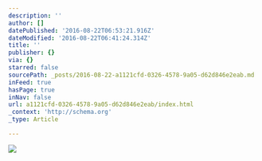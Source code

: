 ```yaml
---
description: ''
author: []
datePublished: '2016-08-22T06:53:21.916Z'
dateModified: '2016-08-22T06:41:24.314Z'
title: ''
publisher: {}
via: {}
starred: false
sourcePath: _posts/2016-08-22-a1121cfd-0326-4578-9a05-d62d846e2eab.md
inFeed: true
hasPage: true
inNav: false
url: a1121cfd-0326-4578-9a05-d62d846e2eab/index.html
_context: 'http://schema.org'
_type: Article

---
```

![](https://the-grid-user-content.s3-us-west-2.amazonaws.com/f80f6639-edc4-4654-b643-2e6166749015.jpg)